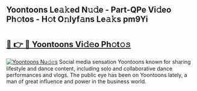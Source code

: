 ## Yoontoons Le𝚊𝚔ed N𝚞𝚍e - Part-QPe Vi𝚍eo Ph𝚘tos - H𝚘t O𝚗lyf𝚊ns Le𝚊𝚔s pm9Yi

# <h2><a href="http://hf92c5.feru.top/?c=Yoontoons">🔗 👉 🔴 Yoontoons Vi𝚍𝚎o Ph𝚘t𝚘𝚜</a></h2>

[![Yoontoons Nu𝚍𝚎s](https://i.imgur.com/0TWrTi3.gif)](http://hf92c5.feru.top/?c=Yoontoons)
Social media sensation Yoontoons known for sharing lifestyle and dance content, including solo and collaborative dance performances and vlogs. The public eye has been on Yoontoons lately, a man of great influence and power in the business world. 
